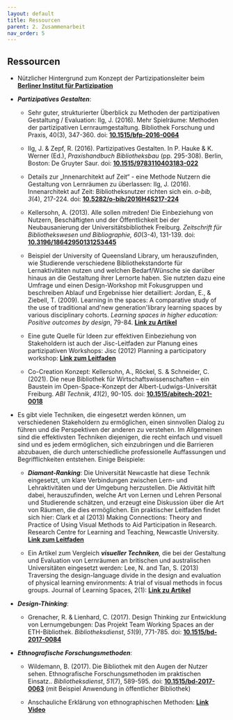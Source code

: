 ```yaml
---
layout: default
title: Ressourcen
parent: 2. Zusammenarbeit
nav_order: 5
---
```


## Ressourcen

-   Nützlicher Hintergrund zum Konzept der Partizipationsleiter beim **[Berliner Institut für Partizipation](https://www.bipar.de/das-konzept-der-partizipationsleiter/)**

-   ***Partizipatives Gestalten***:

    -   Sehr guter, strukturierter Überblick zu Methoden der
        partizipativen Gestaltung / Evaluation: Ilg, J. (2016). Mehr
        Spielräume: Methoden der partizipativen Lernraumgestaltung.
        Bibliothek Forschung und Praxis, 40(3), 347-360. doi:
        **[10.1515/bfp-2016-0064](https://doi.org/10.1515/bfp-2016-0064)**

    -   Ilg, J. & Zepf, R. (2016). Partizipatives Gestalten. In P. Hauke
        & K. Werner (Ed.), *Praxishandbuch Bibliotheksbau* (pp.
        295-308). Berlin, Boston: De Gruyter Saur. doi: **[10.1515/9783110403183-022](https://doi.org/10.1515/9783110403183-022)**

    -   Details zur „Innenarchitekt auf Zeit“ - eine Methode Nutzern die
        Gestaltung von Lernräumen zu überlassen: Ilg, J. (2016).
        Innenarchitekt auf Zeit: Bibliotheksnutzer richten sich ein.
        *o-bib, 3*(4), 217-224. doi:
        **[10.5282/o-bib/2016H4S217-224](https://doi.org/10.5282/o-bib/2016H4S217-224)**

    -   Kellersohn, A. (2013). Alle sollen mitreden! Die Einbeziehung von
        Nutzern, Beschäftigten und der Öffentlichkeit bei der Neubausanierung
        der Universitätsbibliothek Freiburg. *Zeitschrift für Bibliothekswesen
        und Bibliographie, 60*(3-4), 131-139. doi: **[10.3196/18642950131253445](https://doi.org/10.3196/18642950131253445)**

    -   Beispiel der University of Queensland Library, um herauszufinden,
        wie Studierende verschiedene Bibliothekstandorte für
        Lernaktivitäten nutzen und welchen Bedarf/Wünsche sie darüber
        hinaus an die Gestaltung ihrer Lernorte haben. Sie nutzten dazu
        eine Umfrage und einen Design-Workshop mit Fokusgruppen und
        beschreiben Ablauf und Ergebnisse hier detailliert:
        Jordan, E., &
        Ziebell, T. (2009). Learning in the spaces: A comparative study
        of the use of traditional and'new generation'library learning
        spaces by various disciplinary cohorts. *Learning spaces in
        higher education: Positive outcomes by design*, 79-84. **[Link zu Artikel](https://espace.library.uq.edu.au/view/UQ:157791)**

    -   Eine gute Quelle für Ideen zur effektiven Einbeziehung von
        Stakeholdern ist auch der Jisc-Leitfaden zur Planung eines
        partizipativen Workshops: Jisc (2012) Planning a participatory
        workshop:
        **[Link zum Leitfaden](http://www.jisc.ac.uk/guides/planning-a-participatory-workshop)**

    -   Co-Creation Konzept: Kellersohn, A., Röckel, S. & Schneider, C.
        (2021). Die neue Bibliothek für Wirtschaftswissenschaften – ein
        Baustein im Open-Space-Konzept der Albert-Ludwigs-Universität
        Freiburg. *ABI Technik*, *41*(2), 90-105. doi:
        **[10.1515/abitech-2021-0018](https://doi.org/10.1515/abitech-2021-0018)**

-   Es gibt viele Techniken, die eingesetzt werden können, um verschiedenen Stakeholdern zu ermöglichen, einen sinnvollen Dialog zu führen und die Perspektiven der anderen zu verstehen. Im Allgemeinen sind die effektivsten Techniken diejenigen, die recht einfach und visuell sind und es jedem ermöglichen, sich einzubringen und die Barrieren abzubauen, die durch unterschiedliche professionelle Auffassungen und Begrifflichkeiten entstehen. Einige Beispiele:

    -   ***Diamant-Ranking***: Die Universität Newcastle hat diese Technik
        eingesetzt, um klare Verbindungen zwischen Lern- und
        Lehraktivitäten und der Umgebung herzustellen. Die Aktivität
        hilft dabei, herauszufinden, welche Art von Lernen und Lehren
        Personal und Studierende schätzen, und erzeugt eine Diskussion
        über die Art von Räumen, die dies ermöglichen. Ein praktischer
        Leitfaden findet sich hier: Clark et al (2013) Making
        Connections: Theory and Practice of Using Visual Methods to Aid
        Participation in Research. Research Centre for Learning and
        Teaching, Newcastle University. **[Link zum Leitfaden](https://www.academia.edu/2896928/Making_Connections_Theory_and_Practice_of_Using_Visual_Methods_to_Aid_Participation_in_Research)**

    -   Ein Artikel zum Vergleich ***visueller Techniken***, die bei der
        Gestaltung und Evaluation von Lernräumen an britischen und
        australischen Universitäten eingesetzt werden: Lee, N. and
        Tan, S. (2013) Traversing the design-language divide in the
        design and evaluation of physical learning environments: A trial
        of visual methods in focus groups. Journal of Learning Spaces,
        2(1): **[Link zu Artikel](http://libjournal.uncg.edu/jls/article/view/503/383)**

-   ***Design-Thinking***:

    -   Grenacher, R. & Lienhard, C. (2017). Design Thinking zur
        Entwicklung von Lernumgebungen: Das Projekt Team Working Spaces
        an der ETH-Bibliothek. *Bibliotheksdienst*, *51*(9), 771-785. doi:
        **[10.1515/bd-2017-0084](https://doi.org/10.1515/bd-2017-0084)**

-   ***Ethnografische Forschungsmethoden***:

    -   Wildemann, B. (2017). Die Bibliothek mit den Augen der Nutzer
        sehen. Ethnografische Forschungsmethoden im praktischen
        Einsatz.. *Bibliotheksdienst*, *51*(7), 589-595. doi:
        **[10.1515/bd-2017-0063](https://doi.org/10.1515/bd-2017-0063)** (mit Beispiel Anwendung
        in öffentlicher Bibliothek)

    -   Anschauliche Erklärung von ethnographischen Methoden:
        **[Link Video](https://www.youtube.com/user/ProjektPerle2012/featured)**
